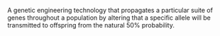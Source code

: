A genetic engineering technology that propagates a particular suite of genes throughout a population by altering that a specific allele will be transmitted to offspring from the natural 50% probability.
